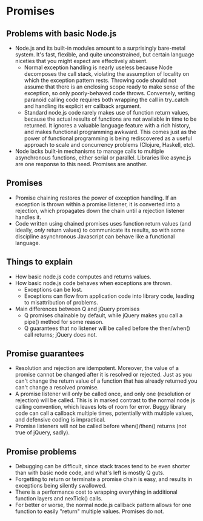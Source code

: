 
# Promises

## Problems with basic Node.js
* Node.js and its built-in modules amount to a surprisingly bare-metal system. It's fast, flexible, and quite unconstrained, but certain language niceties that you might expect are effectively absent.
	* Normal exception handling is nearly useless because Node decomposes the call stack, violating the assumption of locality on which the exception pattern rests. Throwing code should not assume that there is an enclosing scope ready to make sense of the exception, so only poorly-behaved code throws. Conversely, writing paranoid calling code requires both wrapping the call in try..catch and handling its explicit err callback argument. 
	* Standard node.js code rarely makes use of function return values, because the actual results of functions are not available in time to be returned. It ignores a valuable language feature with a rich history, and makes functional programming awkward. This comes just as the power of functional programming is being rediscovered as a useful approach to scale and concurrency problems (Clojure, Haskell, etc).
* Node lacks built-in mechanisms to manage calls to multiple asynchronous functions, either serial or parallel. Libraries like async.js are one response to this need. Promises are another.

## Promises
* Promise chaining restores the power of exception handling. If an exception is thrown within a promise listener, it is converted into a rejection, which propagates down the chain until a rejection listener handles it. 
* Code written using chained promises uses function return values (and ideally, *only* return values) to communicate its results, so with some discipline asynchronous Javascript can behave like a functional language.

## Things to explain
* How basic node.js code computes and returns values. 
* How basic node.js code behaves when exceptions are thrown.
	* Exceptions can be lost.
	* Exceptions can flow from application code into library code, leading to misattribution of problems.
* Main differences between Q and jQuery promises
	* Q promises chainable by default, while jQuery makes you call a pipe() method for some reason.
	* Q guarantees that no listener will be called before the then/when() call returns; jQuery does not.
	
## Promise guarantees
* Resolution and rejection are idempotent. Moreover, the value of a promise cannot be changed after it is resolved or rejected. Just as you can't change the return value of a function that has already returned you can't change a resolved promise. 
* A promise listener will only be called once, and only one (resolution or rejection) will be called. This is in marked contrast to the normal node.js calling convention, which leaves lots of room for error. Buggy library code can call a callback multiple times, potentially with multiple values, and defensive coding is impractical.
* Promise listeners will not be called before when()/then() returns (not true of jQuery, sadly).

## Promise problems
* Debugging can be difficult, since stack traces tend to be even shorter than with basic node code, and what's left is mostly Q guts.
* Forgetting to return or terminate a promise chain is easy, and results in exceptions being silently swallowed.
* There is a performance cost to wrapping everything in additional function layers and nexTick() calls.
* For better or worse, the normal node.js callback pattern allows for one function to easily "return" multiple values. Promises do not.


